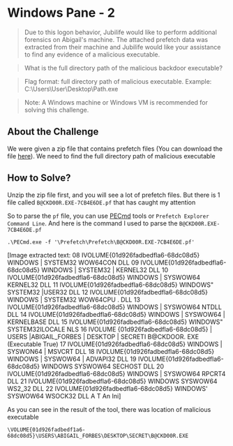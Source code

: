 # Windows Pane - 2
> Due to this logon behavior, Jubilife would like to perform additional forensics on Abigail's machine. The attached prefetch data was extracted from their machine and Jubilife would like your assistance to find any evidence of a malicious executable.

> What is the full directory path of the malicious backdoor executable?

> Flag format: full directory path of malicious executable. Example: C:\Users\User\Desktop\Path.exe

> Note: A Windows machine or Windows VM is recommended for solving this challenge.

## About the Challenge
We were given a zip file that contains prefetch files (You can download the file [here](Prefetch.zip)). We need to find the full directory path of malicious executable 

## How to Solve?
Unzip the zip file first, and you will see a lot of prefetch files. But there is 1 file called `B@CKD00R.EXE-7CB4E6DE.pf` that has caught my attention

So to parse the `pf` file, you can use [PECmd](https://github.com/EricZimmerman/PECmd) tools or `Prefetch Explorer Command Line`. And here is the command I used to parse the `B@CKD00R.EXE-7CB4E6DE.pf`

```
.\PECmd.exe -f '\Prefetch\Prefetch\B@CKD00R.EXE-7CB4E6DE.pf'
```


[Image extracted text: 08
IVOLUME{01d926fadbedfla6-68dc08d5}
WINDOWS | SYSTEM32
WOW64CON
DLL
09
IVOLUME{01d926fadbedfla6-68dc08d5}
WINDOWS | SYSTEM32 | KERNEL32
DLL
10
IVOLUME{01d926fadbedfla6-68dc08d5}
WINDOWS | SYSWOW64
KERNEL32
DLL
11
IVOLUME{01d926fadbedfla6-68dc08d5}
WINDOWS"
SYSTEM32 |USER32
DLL
12
IVOLUME{01d926fadbedfla6-68dc08d5}
WINDOWS | SYSTEM32
WOW64CPU . DLL
13
IVOLUME{01d926fadbedfla6-68dc08d5}
WINDOWS | SYSWOW64
NTDLL
DLL
14
IVOLUME{01d926fadbedfla6-68dc08d5}
WINDOWS | SYSWOW64 | KERNELBASE
DLL
15
IVOLUME{01d926fadbedfla6-68dc08d5}
WINDOWS"
SYSTEM32ILOCALE
NLS
16
IVOLUME {01d926fadbedfla6-68dc08d5} | USERS |ABIGAIL_FORBES | DESKTOP | SECRETI B@CKDOOR. EXE (Executable
True)
17
IVOLUME{01d926fadbedfla6-68dc08d5}
WINDOWS | SYSWON64 | MSVCRT
DLL
18
IVOLUME{01d926fadbedfla6-68dc08d5}
WINDOWS | SYSWOW64 | ADVAPI32
DLL
19
IVOLUME{01d926fadbedfla6-68dc08d5}
WINDOWS
SYSWOW64
SECHOST
DLL
20
IVOLUME{01d926fadbedfla6-68dc08d5}
WINDOWS | SYSWOW64
RPCRT4
DLL
21
IVOLUME{01d926fadbedfla6-68dc08d5}
WINDOWS
SYSWOW64
WS2_32
DLL
22
IVOLUME{01d926fadbedfla6-68dc08d5}
WINDOWS'
SYSWOW64
WSOCK32
DLL
A
T
An
Ini]


As you can see in the result of the tool, there was location of malicious executable

```
\VOLUME{01d926fadbedf1a6-68dc08d5}\USERS\ABIGAIL_FORBES\DESKTOP\SECRET\B@CKD00R.EXE
```